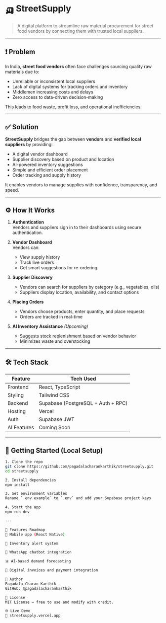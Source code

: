 # 🛺 StreetSupply

> A digital platform to streamline raw material procurement for street food vendors by connecting them with trusted local suppliers.

---

## ❗ Problem

In India, **street food vendors** often face challenges sourcing quality raw materials due to:

- Unreliable or inconsistent local suppliers
- Lack of digital systems for tracking orders and inventory
- Middlemen increasing costs and delays
- Zero access to data-driven decision-making

This leads to food waste, profit loss, and operational inefficiencies.

---

## ✅ Solution

**StreetSupply** bridges the gap between **vendors** and **verified local suppliers** by providing:

- A digital vendor dashboard
- Supplier discovery based on product and location
- AI-powered inventory suggestions
- Simple and efficient order placement
- Order tracking and supply history

It enables vendors to manage supplies with confidence, transparency, and speed.

---

## ⚙️ How It Works

1. **Authentication**  
   Vendors and suppliers sign in to their dashboards using secure authentication.

2. **Vendor Dashboard**  
   Vendors can:
   - View supply history
   - Track live orders
   - Get smart suggestions for re-ordering

3. **Supplier Discovery**  
   - Vendors can search for suppliers by category (e.g., vegetables, oils)
   - Suppliers display location, availability, and contact options

4. **Placing Orders**  
   - Vendors choose products, enter quantity, and place requests
   - Orders are tracked in real-time

5. **AI Inventory Assistance** *(Upcoming)*  
   - Suggests stock replenishment based on vendor behavior
   - Minimizes waste and overstocking

---

## 🛠️ Tech Stack

| Feature       | Tech Used         |
|---------------|-------------------|
| Frontend      | React, TypeScript |
| Styling       | Tailwind CSS      |
| Backend       | Supabase (PostgreSQL + Auth + RPC) |
| Hosting       | Vercel            |
| Auth          | Supabase JWT      |
| AI Features   | Coming Soon       |

---

## 🧪 Getting Started (Local Setup)

```bash
1. Clone the repo
git clone https://github.com/pagadalacharankarthik/streetsupply.git
cd streetsupply

2. Install dependencies
npm install

3. Set environment variables
Rename `.env.example` to `.env` and add your Supabase project keys

4. Start the app
npm run dev

---

🚀 Features Roadmap
📱 Mobile app (React Native)

🔔 Inventory alert system

💬 WhatsApp chatbot integration

📊 AI-based demand forecasting

🧾 Digital invoices and payment integration

👤 Author
Pagadala Charan Karthik
GitHub: @pagadalacharankarthik

📄 License
MIT License – free to use and modify with credit.

🌐 Live Demo
🔗 streetsupply.vercel.app

